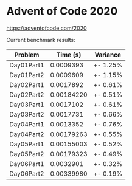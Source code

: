 Advent of Code 2020
===================

https://adventofcode.com/2020

Current benchmark results:

|Problem|Time (s)|Variance|
|-|-|-|
|Day01Part1|0.0009393|+-  1.25%|
|Day01Part2|0.0009609|+-  1.15%|
|Day02Part1|0.0017892|+-  0.61%|
|Day02Part2|0.00184220|+-  0.51%|
|Day03Part1|0.0017102|+-  0.61%|
|Day03Part2|0.0017731|+-  0.66%|
|Day04Part1|0.0013352|+-  0.76%|
|Day04Part2|0.00179263|+-  0.55%|
|Day05Part1|0.00155003|+-  0.52%|
|Day05Part2|0.00179323|+-  0.49%|
|Day06Part1|0.0032901|+-  0.32%|
|Day06Part2|0.00339980|+-  0.19%|
